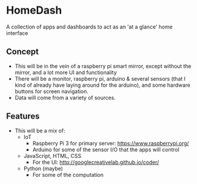 # HomeDash
A collection of apps and dashboards to act as an 'at a glance' home interface

## Concept
* This will be in the vein of a raspberry pi smart mirror, except without the mirror, and a lot more UI and functionality
* There will be a monitor, raspberry pi, arduino & several sensors (that I kind of already have laying around for the arduino), and some hardware buttons for screen navigation.
* Data will come from a variety of sources.

## Features
* This will be a mix of:
  * IoT
    * Raspberry Pi 3 for primary server: https://www.raspberrypi.org/
    * Arduino for some of the sensor I/O that the apps will control
  * JavaScript, HTML, CSS
    * For the UI: http://googlecreativelab.github.io/coder/
  * Python (maybe)
    * For some of the computation
